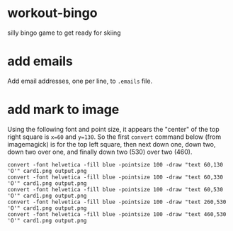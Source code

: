# workout-bingo
silly bingo game to get ready for skiing

# add emails
Add email addresses, one per line, to `.emails` file.

# add mark to image

Using the following font and point size, it appears the
"center" of the top right square is `x=60` and `y=130`.
So the first `convert` command below (from imagemagick) is for the
top left square, then next down one, down two, down two over one,
and finally down two (530) over two (460).

```
convert -font helvetica -fill blue -pointsize 100 -draw "text 60,130 'O'" card1.png output.png
convert -font helvetica -fill blue -pointsize 100 -draw "text 60,330 'O'" card1.png output.png
convert -font helvetica -fill blue -pointsize 100 -draw "text 60,530 'O'" card1.png output.png
convert -font helvetica -fill blue -pointsize 100 -draw "text 260,530 'O'" card1.png output.png
convert -font helvetica -fill blue -pointsize 100 -draw "text 460,530 'O'" card1.png output.png
```
